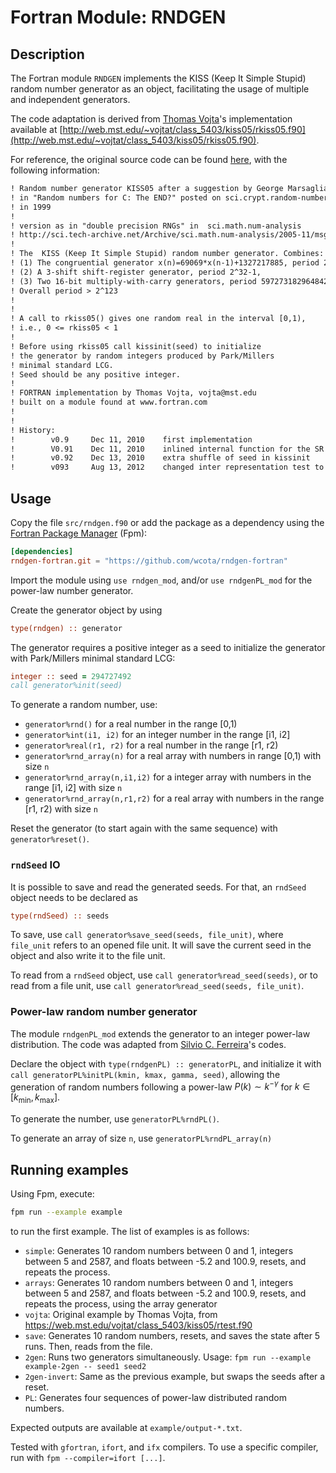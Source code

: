 # Fortran Module: RNDGEN

## Description

The Fortran module `RNDGEN` implements the KISS (Keep It Simple Stupid) random number generator as an object, facilitating the usage of multiple and independent generators.

The code adaptation is derived from [Thomas Vojta](http://thomasvojta.com/)'s implementation available at [http://web.mst.edu/~vojtat/class_5403/kiss05/rkiss05.f90](http://web.mst.edu/~vojtat/class_5403/kiss05/rkiss05.f90).

For reference, the original source code can be found [here](http://web.mst.edu/~vojtat/class_5403/kiss05/rkiss05.f90), with the following information:

```txt
! Random number generator KISS05 after a suggestion by George Marsaglia
! in "Random numbers for C: The END?" posted on sci.crypt.random-numbers
! in 1999
!
! version as in "double precision RNGs" in  sci.math.num-analysis  
! http://sci.tech-archive.net/Archive/sci.math.num-analysis/2005-11/msg00352.html
!
! The  KISS (Keep It Simple Stupid) random number generator. Combines:
! (1) The congruential generator x(n)=69069*x(n-1)+1327217885, period 2^32.
! (2) A 3-shift shift-register generator, period 2^32-1,
! (3) Two 16-bit multiply-with-carry generators, period 597273182964842497>2^59
! Overall period > 2^123  
! 
! 
! A call to rkiss05() gives one random real in the interval [0,1),
! i.e., 0 <= rkiss05 < 1
!
! Before using rkiss05 call kissinit(seed) to initialize
! the generator by random integers produced by Park/Millers
! minimal standard LCG.
! Seed should be any positive integer.
! 
! FORTRAN implementation by Thomas Vojta, vojta@mst.edu
! built on a module found at www.fortran.com
! 
! 
! History:
!        v0.9     Dec 11, 2010    first implementation
!        V0.91    Dec 11, 2010    inlined internal function for the SR component
!        v0.92    Dec 13, 2010    extra shuffle of seed in kissinit 
!        v093     Aug 13, 2012    changed inter representation test to avoid data statements
```

## Usage

Copy the file `src/rndgen.f90` or add the package as a dependency using the [Fortran Package Manager](https://fpm.fortran-lang.org/) (Fpm):

```toml
[dependencies]
rndgen-fortran.git = "https://github.com/wcota/rndgen-fortran"
```

Import the module using `use rndgen_mod`, and/or `use rndgenPL_mod` for the power-law number generator.

Create the generator object by using

```fortran
type(rndgen) :: generator
```

The generator requires a positive integer as a seed to initialize the generator with Park/Millers minimal standard LCG:

```fortran
integer :: seed = 294727492
call generator%init(seed)
```

To generate a random number, use:

- `generator%rnd()` for a real number in the range [0,1)
- `generator%int(i1, i2)` for an integer number in the range [i1, i2]
- `generator%real(r1, r2)` for a real number in the range [r1, r2)
- `generator%rnd_array(n)` for a real array with numbers in range [0,1) with size `n`
- `generator%rnd_array(n,i1,i2)` for a integer array with numbers in the range [i1, i2] with size `n`
- `generator%rnd_array(n,r1,r2)` for a real array with numbers in the range [r1, r2) with size `n`

Reset the generator (to start again with the same sequence) with `generator%reset()`.

### `rndSeed` IO

It is possible to save and read the generated seeds. For that, an `rndSeed` object needs to be declared as

```fortran
type(rndSeed) :: seeds
```

To save, use `call generator%save_seed(seeds, file_unit)`, where `file_unit` refers to an opened file unit. It will save the current seed in the object and also write it to the file unit.

To read from a `rndSeed` object, use `call generator%read_seed(seeds)`, or to read from a file unit, use `call generator%read_seed(seeds, file_unit)`.

### Power-law random number generator

The module `rndgenPL_mod` extends the generator to an integer power-law distribution. The code was adapted from [Silvio C. Ferreira](https://sites.google.com/site/silvioferreirajr/home)'s codes.

Declare the object with `type(rndgenPL) :: generatorPL`, and initialize it with `call generatorPL%initPL(kmin, kmax, gamma, seed)`, allowing the generation of random numbers following a power-law $P(k) \sim k^{-\gamma}$ for $k \in [k_\text{min}, k_\text{max}]$.

To generate the number, use `generatorPL%rndPL()`.

To generate an array of size `n`, use `generatorPL%rndPL_array(n)`

## Running examples

Using Fpm, execute:

```bash
fpm run --example example
```

to run the first example. The list of examples is as follows:

- `simple`: Generates 10 random numbers between 0 and 1, integers between 5 and 2587, and floats between -5.2 and 100.9, resets, and repeats the process.
- `arrays`: Generates 10 random numbers between 0 and 1, integers between 5 and 2587, and floats between -5.2 and 100.9, resets, and repeats the process, using the array generator
- `vojta`: Original example by Thomas Vojta, from <https://web.mst.edu/vojtat/class_5403/kiss05/rtest.f90>
- `save`: Generates 10 random numbers, resets, and saves the state after 5 runs. Then, reads from the file.
- `2gen`: Runs two generators simultaneously. Usage: `fpm run --example example-2gen -- seed1 seed2`
- `2gen-invert`: Same as the previous example, but swaps the seeds after a reset.
- `PL`: Generates four sequences of power-law distributed random numbers.

Expected outputs are available at `example/output-*.txt`.

Tested with `gfortran`, `ifort`, and `ifx` compilers. To use a specific compiler, run with `fpm --compiler=ifort [...]`.